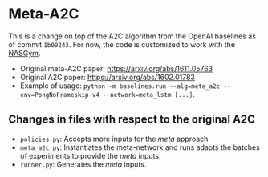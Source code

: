 # Meta-A2C

This is a change on top of the A2C algorithm from the OpenAI baselines as of commit `1b09243`. For now, the code is customized to work with the [NASGym](https://github.com/gomerudo/nas-env).

- Original meta-A2C paper: https://arxiv.org/abs/1611.05763
- Original A2C paper: https://arxiv.org/abs/1602.01783
- Example of usage: `python -m baselines.run --alg=meta_a2c --env=PongNoFrameskip-v4 --network=meta_lstm [...]`.

## Changes in files with respect to the original A2C
- `policies.py`: Accepts more inputs for the *meta* approach
- `meta_a2c.py`: Instantiates the meta-network and runs adapts the batches of experiments to provide the *meta* inputs.
- `runner.py`: Generates the *meta* inputs.

